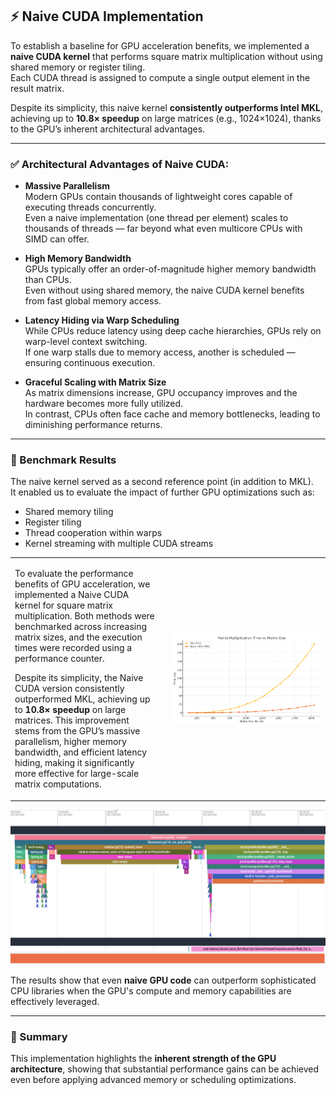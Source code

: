 ## ⚡ Naive CUDA Implementation

To establish a baseline for GPU acceleration benefits, we implemented a **naive CUDA kernel** that performs square matrix multiplication without using shared memory or register tiling.  
Each CUDA thread is assigned to compute a single output element in the result matrix.

Despite its simplicity, this naive kernel **consistently outperforms Intel MKL**, achieving up to **10.8× speedup** on large matrices (e.g., 1024×1024), thanks to the GPU’s inherent architectural advantages.

---

### ✅ Architectural Advantages of Naive CUDA:

- **Massive Parallelism**  
  Modern GPUs contain thousands of lightweight cores capable of executing threads concurrently.  
  Even a naive implementation (one thread per element) scales to thousands of threads — far beyond what even multicore CPUs with SIMD can offer.

- **High Memory Bandwidth**  
  GPUs typically offer an order-of-magnitude higher memory bandwidth than CPUs.  
  Even without using shared memory, the naive CUDA kernel benefits from fast global memory access.

- **Latency Hiding via Warp Scheduling**  
  While CPUs reduce latency using deep cache hierarchies, GPUs rely on warp-level context switching.  
  If one warp stalls due to memory access, another is scheduled — ensuring continuous execution.

- **Graceful Scaling with Matrix Size**  
  As matrix dimensions increase, GPU occupancy improves and the hardware becomes more fully utilized.  
  In contrast, CPUs often face cache and memory bottlenecks, leading to diminishing performance returns.

---

### 🧪 Benchmark Results

The naive kernel served as a second reference point (in addition to MKL).  
It enabled us to evaluate the impact of further GPU optimizations such as:

- Shared memory tiling  
- Register tiling  
- Thread cooperation within warps  
- Kernel streaming with multiple CUDA streams
  


<table>
  <tr>
    <td style="width: 50%; vertical-align: top; padding-right: 20px;">
      <p>
        To evaluate the performance benefits of GPU acceleration, we implemented a Naive CUDA kernel for square matrix multiplication.
        Both methods were benchmarked across increasing matrix sizes, and the execution times were recorded using a performance counter.
      </p>
      <p>
        Despite its simplicity, the Naive CUDA version consistently outperformed MKL, achieving up to
        <strong>10.8× speedup</strong> on large matrices. This improvement stems from the GPU’s massive parallelism,
        higher memory bandwidth, and efficient latency hiding, making it significantly more effective for large-scale matrix computations.
      </p>
    </td>
    <td style="width: 50%; text-align: center;">
      <img src="images/graph1.png" alt="Performance Plot" width="100%">
    </td>
  </tr>
</table>


![Performance Plot](images/flame1.png)

The results show that even **naive GPU code** can outperform sophisticated CPU libraries when the GPU's compute and memory capabilities are effectively leveraged.

---

### 📌 Summary

This implementation highlights the **inherent strength of the GPU architecture**, showing that substantial performance gains can be achieved even before applying advanced memory or scheduling optimizations.

